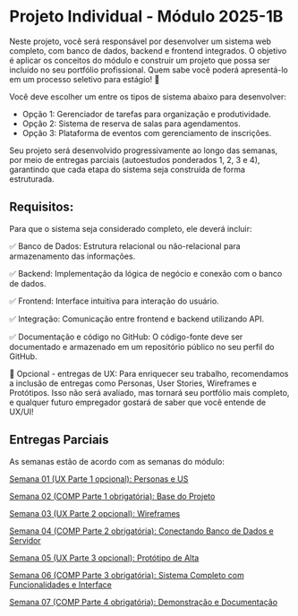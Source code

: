 # Projeto Individual - Módulo 2025-1B
Neste projeto, você será responsável por desenvolver um sistema web completo, com banco de dados, backend e frontend integrados. O objetivo é aplicar os conceitos do módulo e construir um projeto que possa ser incluído no seu portfólio profissional. Quem sabe você poderá apresentá-lo em um processo seletivo para estágio! 🚀

Você deve escolher um entre os tipos de sistema abaixo para desenvolver:
- Opção 1: Gerenciador de tarefas para organização e produtividade.
- Opção 2: Sistema de reserva de salas para agendamentos. 
- Opção 3: Plataforma de eventos com gerenciamento de inscrições. 

Seu projeto será desenvolvido progressivamente ao longo das semanas, por meio de entregas parciais (autoestudos ponderados 1, 2, 3 e 4), garantindo que cada etapa do sistema seja construída de forma estruturada.

## Requisitos:
Para que o sistema seja considerado completo, ele deverá incluir:

 ✅ Banco de Dados: Estrutura relacional ou não-relacional para armazenamento das informações.

 ✅ Backend: Implementação da lógica de negócio e conexão com o banco de dados.

 ✅ Frontend: Interface intuitiva para interação do usuário.

 ✅ Integração: Comunicação entre frontend e backend utilizando API.

 ✅ Documentação e código no GitHub: O código-fonte deve ser documentado e armazenado em um repositório público no seu perfil do GitHub.

 🚀 Opcional - entregas de UX: Para enriquecer seu trabalho, recomendamos a inclusão de entregas como Personas, User Stories, Wireframes e Protótipos. Isso não será avaliado, mas tornará seu portfólio mais completo, e qualquer futuro empregador gostará de saber que você entende de UX/UI!

 ## Entregas Parciais

As semanas estão de acordo com as semanas do módulo:

[Semana 01 (UX Parte 1 opcional): Personas e US](UX_Opcional1.md)  

[Semana 02 (COMP Parte 1 obrigatória): Base do Projeto](Comp_Ponderada1.md)  

[Semana 03 (UX Parte 2 opcional): Wireframes](UX_Opcional2.md)  

[Semana 04 (COMP Parte 2 obrigatória): Conectando Banco de Dados e Servidor](Comp_Ponderada2.md)  

[Semana 05 (UX Parte 3 opcional): Protótipo de Alta](UX_Opcional3.md)  

[Semana 06 (COMP Parte 3 obrigatória): Sistema Completo com Funcionalidades e Interface](Comp_Ponderada3.md)  

[Semana 07 (COMP Parte 4 obrigatória): Demonstração e Documentação](Comp_Ponderada4.md)  
